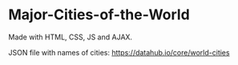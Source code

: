 # Major-Cities-of-the-World

Made with HTML, CSS, JS and AJAX. 

JSON file with names of cities: https://datahub.io/core/world-cities
